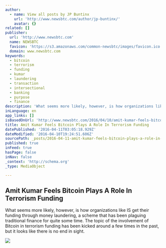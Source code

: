 ```yaml
---
author:
  - name: View all posts by JP Buntinx
    url: 'http://www.newsbtc.com/author/jp-buntinx/'
    avatar: {}
related: []
publisher:
  url: 'http://www.newsbtc.com'
  name: NEWSBTC
  favicon: 'https://s3.amazonaws.com/common-newsbtc/images/favicon.ico'
  domain: www.newsbtc.com
keywords:
  - bitcoin
  - terrorism
  - funding
  - kumar
  - laundering
  - transaction
  - intersectional
  - banking
  - purpose
  - finance
description: 'What seems more likely, however, is how organizations like IS get their funding through money laundering, a scheme that has been plaguing traditional finance for quite some time. The topic of the involvement of Bitcoin in terrorism funding has been kicked around a few times in the past, but it looks like there is no end in sight.'
inLanguage: en
app_links: []
isBasedOnUrl: 'http://www.newsbtc.com/2016/04/10/amit-kumar-feels-bitcoin-plays-role-terrorism-funding/'
title: Amit Kumar Feels Bitcoin Plays A Role In Terrorism Funding
datePublished: '2016-04-11T03:05:18.929Z'
dateModified: '2016-04-10T19:24:51.606Z'
sourcePath: _posts/2016-04-11-amit-kumar-feels-bitcoin-plays-a-role-in-terrorism-funding.md
published: true
inFeed: true
hasPage: false
inNav: false
_context: 'http://schema.org'
_type: MediaObject

---
```

<article style=""><h1>Amit Kumar Feels Bitcoin Plays A Role In Terrorism Funding</h1><p>What seems more likely, however, is how organizations like IS get their funding through money laundering, a scheme that has been plaguing traditional finance for quite some time. The topic of the involvement of Bitcoin in terrorism funding has been kicked around a few times in the past, but it looks like there is no end in sight.</p><img src="http://s3.amazonaws.com/main-newsbtc-images/2016/04/10173912/shutterstock_172246622.jpg" /></article>